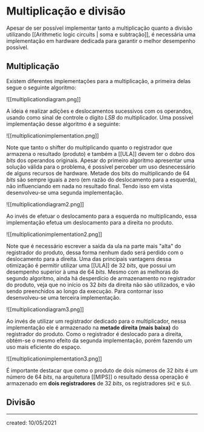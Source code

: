 # Multiplicação e divisão
Apesar de ser possível implementar tanto a multiplicação quanto a divisão utilizando [[Arithmetic logic circuits | soma e subtração]], é necessária uma implementação em hardware dedicada para garantir o melhor desempenho possível.

## Multiplicação
Existem diferentes implementações para a multiplicação, a primeira delas segue o seguinte algoritmo:

![[multiplicationdiagram.png]]

A ideia é realizar adições e deslocamentos sucessivos com os operandos, usando como sinal de controle o dígito *LSB* do multiplicador.
Uma possível implementação desse algoritmo é a seguinte:

![[multiplicationimplementation.png]]

Note que tanto o shifter do multiplicando quanto o registrador que armazena o resultado (produto) e também a [[ULA]] devem ter o dobro dos *bits* dos operandos originais.
Apesar do primeiro algoritmo apresentar uma solução válida para o problema, é possível perceber um uso desnecessário de alguns recursos de hardware. Metade dos bits do multiplicando de $64$ *bits* são sempre iguais a zero (em razão do deslocamento para a esquerda), não influenciando em nada no resultado final.
Tendo isso em vista desenvolveu-se uma segunda implementação.

![[multiplicationdiagram2.png]]

Ao invés de efetuar o deslocamento para a esquerda no multiplicando, essa implementação efetua um deslocamento para a direita no produto.

![[multiplicationimplementation2.png]]

Note que é necessário escrever a saída da ula na parte mais "alta" do registrador do produto, dessa forma nenhum dado será perdido com o deslocamento para a direita. Uma das principais vantagens dessa otimização é permitir utilizar uma [[ULA]] de $32$ *bits*, que possui um desempenho superior à uma de $64$ *bits*.
Mesmo com as melhoras do segundo algoritmo, ainda há desperdício de armazenamento no registrador do produto, veja que no início os $32$ *bits* da direita não são utilizados, e vão sendo preenchidos ao longo da execução.
Para contornar isso desenvolveu-se uma terceira implementação.

![[multiplicationdiagram3.png]]

Ao invés de utilizar um registrador dedicado para o multiplicador, nessa implementação ele é armazenado na **metade direita (mais baixa)** do registrador do produto. Como o registrador é deslocado para a direita, obtém-se o mesmo efeito da segunda implementação, porém fazendo um uso mais eficiente do espaço.

![[multiplicationimplementation3.png]]

É importante destacar que como o produto de dois números de $32$ *bits* é um número de $64$ *bits*, na arquitetura [[MIPS]] o resultado dessa operação é armazenado em **dois registradores** de $32$ *bits*, os registradores `$HI` e `$LO`.

## Divisão


---

created: 10/05/2021

